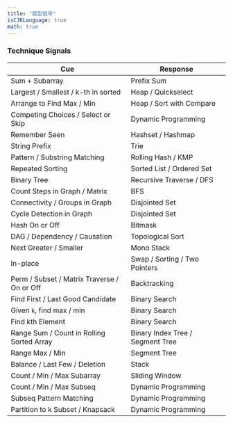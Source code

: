 ```yaml
---
title: "题型信号"
isCJKLanguage: true
math: true
---
```


### Technique Signals

| Cue                                           | Response                         |
| --------------------------------------------- | -------------------------------- |
| Sum + Subarray                                | Prefix Sum                       |
| Largest / Smallest / k-th in sorted           | Heap / Quickselect               |
| Arrange to Find Max / Min                     | Heap / Sort with Compare         |
| Competing Choices / Select or Skip            | Dynamic Programming              |
| Remember Seen                                 | Hashset / Hashmap                |
| String Prefix                                 | Trie                             |
| Pattern / Substring Matching                  | Rolling Hash / KMP               |
| Repeated Sorting                              | Sorted List / Ordered Set        |
| Binary Tree                                   | Recursive Traverse / DFS         |
| Count Steps in Graph / Matrix                 | BFS                              |
| Connectivity / Groups in Graph                | Disjointed Set                   |
| Cycle Detection in Graph                      | Disjointed Set                   |
| Hash On or Off                                | Bitmask                          |
| DAG / Dependency / Causation                  | Topological Sort                 |
| Next Greater / Smaller                        | Mono Stack                       |
| In-place                                      | Swap / Sorting / Two Pointers    |
| Perm / Subset / Matrix Traverse / On or Off   | Backtracking                     |
| Find First / Last Good Candidate              | Binary Search                    |
| Given `k`, find max / min                     | Binary Search                    |
| Find kth Element                              | Binary Search                    |
| Range Sum / Count in Rolling Sorted Array     | Binary Index Tree / Segment Tree |
| Range Max / Min                               | Segment Tree                     |
| Balance / Last Few / Deletion                 | Stack                            | 
| Count / Min / Max Subarray                    | Sliding Window                   |
| Count / Min / Max Subseq                      | Dynamic Programming              |
| Subseq Pattern Matching                       | Dynamic Programming              |
| Partition to k Subset / Knapsack              | Dynamic Programming              |